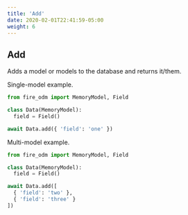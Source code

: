 ```yaml
---
title: 'Add'
date: 2020-02-01T22:41:59-05:00
weight: 6
---
```


## Add

Adds a model or models to the database and returns it/them.

Single-model example.

```python
from fire_odm import MemoryModel, Field

class Data(MemoryModel):
  field = Field()

await Data.add({ 'field': 'one' })
```

Multi-model example.

```python
from fire_odm import MemoryModel, Field

class Data(MemoryModel):
  field = Field()

await Data.add([
  { 'field': 'two' },
  { 'field': 'three' }
])
```
